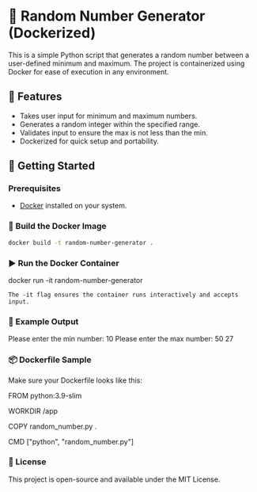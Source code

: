 # 🎲 Random Number Generator (Dockerized)

This is a simple Python script that generates a random number between a user-defined minimum and maximum. The project is containerized using Docker for ease of execution in any environment.

## 🧰 Features

- Takes user input for minimum and maximum numbers.
- Generates a random integer within the specified range.
- Validates input to ensure the max is not less than the min.
- Dockerized for quick setup and portability.

## 🚀 Getting Started

### Prerequisites

- [Docker](https://www.docker.com/) installed on your system.

### 🔧 Build the Docker Image

```bash
docker build -t random-number-generator .
```

### ▶️ Run the Docker Container

docker run -it random-number-generator

    The -it flag ensures the container runs interactively and accepts input.


### 📝 Example Output

Please enter the min number: 10
Please enter the max number: 50
27


### 📦 Dockerfile Sample

Make sure your Dockerfile looks like this:

FROM python:3.9-slim

WORKDIR /app

COPY random_number.py .

CMD ["python", "random_number.py"]

### 📄 License

This project is open-source and available under the MIT License.